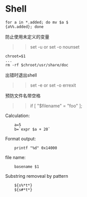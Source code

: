 Shell
=====

```shell
for a in *.added; do mv $a $
{a%%.added}; done
```

防止使用未定义的变量
>> set -u
or 
>> set -o nounset

```shell
chroot=$1
...
rm -rf $chroot/usr/share/doc 
```

出错时退出shell
>> set -e
or 
>> set -o errexit

预防文件名带空格
>> if [ "$filename" = "foo" ]; 

Calculation:

```shell
    a=5
    b=`expr $a + 20`
```

Format output:

```shell
    printf "%d" 0x14000
```

file name:

```shell
    basename $1
```

Substring removeal by pattern 

```shell
    ${s%*t*}
    ${s#*t*}
```

